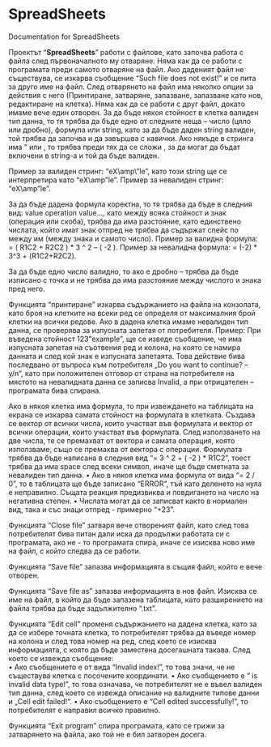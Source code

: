 # SpreadSheets
Documentation for SpreadSheets

Проектът “__SpreadSheets__” работи с файлове, като започва работа с файла след първоначалното му отваряне. Няма как да се работи с програмата преди самото отваряне на файл. Ако даденият файл не съществува, се изкарва съобщение “Such file does not exist!” и се пита за друго име на файл. След отварянето на файл има няколко опции за действия с него (Принтиране, затваряне, запазване, запазване като нов, редактиране на клетка). Няма как да се работи с друг файл, докато имаме вече един отворен. За да бъде някоя стойност в клетка валиден тип данна, то тя трябва да бъде едно от следните неща – число (цяло или дробно), формула или string, като за да бъде даден string валиден, той трябва да започва и да  завършва с кавички. Ако някъде в стринга има “ или \, то трябва преди тях да се сложи \, за да могат да бъдат включени в string-а и той да бъде валиден. 

Пример за валиден стринг: “eX\\amp\”le”, като този string ще се интерпретира като “eX\amp”le”.
Пример за невалиден стринг: “eX\amp”le”.

За да бъде дадена формула коректна, то тя трябва да бъде в следния вид: value operation value…, като между всяка стойност и знак (операция или скоба), трябва да има разстояние, като единствено числата, който имат знак отпред не трябва да съдържат спейс по между им (между знака и самото число).
Пример за валидна формула: = ( R1C2 + R2C2 ) * 3 ^ 2 – ( -2 ).
Пример за невалидна формула: = (-2) * 3^3 + (R1C2+R2C2).

За да бъде едно число валидно, то ако е дробно – трябва да бъде изписано с точка и не трябва да има разстояние между числото и знака пред него.

Функцията “принтиране” изкарва съдържанието на файла на конзолата, като броя на клетките на всеки ред се определя от максималния брой клетки на всички редове. Ако в дадена клетка имаме невалиден тип данна, се проверява за изпусната запетая от потребителя.
Пример: При въведена стойност 123”example”, ще се изведе съобщение, че има изпусната запетая на съотвения ред и колона, на която се намира данната и след кой знак е изпусната запетаята. Това действие бива последвано от въпроса към потребителя „Do you want to continue? – y/n“, като при положителен отговор от страна на потребителя на мястото на невалидната данна се записва Invalid, а при отрицателен – програмата бива спирана.
 
Ако в някоя клетка има формула, то при извеждането на таблицата на екрана се изкарва самата стойност на формулата в клетката. Създава се вектор от всички числа, които участват във формулата и вектор от всички операции, които участват във формулата. След използването на две числа, те се премахват от вектора и самата операция, която използваме, също се премахва от вектора с операции. Формулата трябва да бъде написана в следния вид “= 3 ^ 2 + ( -2 ) * R1C2”, тоест трябва да има space след всеки символ, иначе ще бъде сметната за невалиден тип данна. 
•	Ако в някоя клетка има формула от вида “= 2 / 0”, то в таблицата ще бъде записано “ERROR”, тъй като деленето на нула е неправилно. Същата реакция предизвиква и повдигането на число на негативна степен.
•	Числата могат да се записват както в нормален вид, така и със знаци отпред - примерно “+23”. 

Функцията “Close file” затваря вече отвореният файл, като след това потребителят бива питан дали иска да продължи работата си с програмата, ако не - то програмата спира, иначе се изисква ново име на файл, с който следва да се работи. 

Функцията “Save file” запазва информацията в същия файл, който е вече отворен. 

Функцията “Save file as” запазва информацията в нов файл. Изисква се име на файл, в който да бъде запазена таблицата, като разширението на файла трябва да бъде задължително “.txt”. 

Функцията “Edit cell” променя съдържанието на дадена клетка, като за да се избере точната клетка, то потребителят трябва да въведе номер на колона и след това номер на ред, след което се изисква информацията, с която да бъде заместена досегашната такава. След което се извежда съобщение:  
•	Ако съобщението е от вида “Invalid index!”, то това значи, че не съществува клетка с посочените координати. 
•	Ако съобщението е “ is invalid data type!”, то това означава, че потребителят не е въвел валиден тип данна, след което се извежда описание на валидните типове данни и „Cell edit failed!“.
•	Ако съобщението е “Cell edited successfully!”, то потребителят е направил всичко правилно. 

Функцията “Exit program” спира програмата, като се грижи за затварянето на файла, ако той не е бил затворен досега. 
